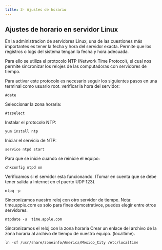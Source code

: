 ```yaml
---
title: 3- Ajustes de horario 
---
```

## Ajustes de horario en servidor Linux

En la administracion de servidores Linux, una de las cuestiones más importantes es tener la fecha y hora del servidor exacta. 
Permite que los registros o logs del sistema tengan la fecha y hora adecuada. 

Para ello se utiliza el protocolo NTP (Network Time Protocol), el cual nos permite sincronizar los relojes de las computadoras con servidores de tiempo.

Para activar este protocolo es necesario seguir los siguientes pasos en una terminal como usuario root.
verificar la hora del servidor: 
```
#date
``` 

Seleccionar la zona horaria: 
```
#tzselect
```

Instalar el protocolo NTP: 
```
yum install ntp
```
Iniciar el servicio de NTP:
``` 
service ntpd start
```

Para que se inicie cuando se reinicie el equipo:
```
chkconfig ntpd on
```

Verificamos si el servidor esta funcionando. (Tomar en cuenta que se debe tener salida a Internet en el puerto UDP 123). 
```
ntpq -p 
```

Sincronizamos nuestro reloj con otro servidor de tiempo.
Nota: time.apple.com es solo para fines demostrativos, puedes elegir entre otros servidores.
```
ntpdate -u  time.apple.com 
```

Sincronizamos el reloj con la zona horaria
Crear un enlace del archivo de la zona horaria al archivo de tiempo de nuestro equipo. (localtime).
```
ln -sf /usr/share/zoneinfo/America/Mexico_City /etc/localtime
```


